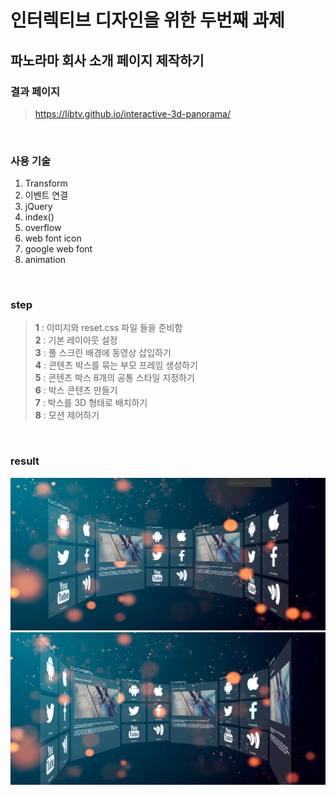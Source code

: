 # 인터렉티브 디자인을 위한 두번째 과제

## 파노라마 회사 소개 페이지 제작하기

### 결과 페이지

> https://libtv.github.io/interactive-3d-panorama/
<br>

### 사용 기술

1. Transform
2. 이벤트 연결
3. jQuery
4. index()
5. overflow
6. web font icon
7. google web font
8. animation
<br>

### step

> **1** : 이미지와 reset.css 파일 들을 준비함
> <br> **2** : 기본 레이아웃 설정
> <br> **3** : 풀 스크린 배경에 동영상 삽입하기
> <br> **4** : 콘텐츠 박스를 묶는 부모 프레임 생성하기
> <br> **5** : 콘텐츠 박스 8개의 공통 스타일 지정하기
> <br> **6** : 박스 콘텐츠 만들기
> <br> **7** : 박스를 3D 형태로 배치하기
> <br> **8** : 모션 제어하기
<br>

### result

![alt](./img/result.png)
![alt](./img/result02.png)
<br>
